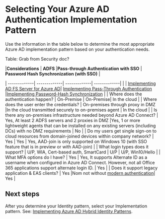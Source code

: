 # Selecting Your Azure AD Authentication Implementation Pattern

Use the information in the table below to determine the most appropriate Azure AD implementation pattern based on your authentication needs.

Table: Grab from Security doc?

|**Considerations** | **ADFS** |**Pass-through Authentication with SSO** | **Password Hash Synchronization (with SSO)** |

| -------------| -------------| -------------| -------------| 
| | [Implementing AD FS Server for Azure AD](2.2-Implementing-ADFS-Server-2016-for-Azure-AD.md)| 
[Implementing Pass-Through Authentication](2.3-Implementing-Pass-Through-Authentication.md) |[Implementing Password-Hash Synchronization](2.3-Implementing-Pass-Through-Authentication.md) | 
| Where does the authentication happen? | On-Premise | On-Premise| In the cloud |
| Where does the user enter the credentials?  | On-premises through proxy in DMZ  |In the cloud transmitted securely to on-premises agent | In the cloud |
| Is there any on-premises infrastructure needed beyond Azure AD Connect?   | Yes, At least 2 ADFS servers and 2 proxies in DMZ |Yes, 1 or more lightweight agents that can be installed on any existing servers (including DCs) with no DMZ requirements | No |
| Do my users get single sign-on to cloud resources from domain-joined devices within company network?  | Yes | Yes | Yes, AAD-join is only supported on Windows 10 (with SSO feature that is in preview or with AAD-join)   |
| What login types does it support? | U/P, WIA, Cert-based auth, SmartCard  | U/P  | U/P, Win10/Hello |
| What MFA options do I have? | Yes | Yes, It supports Alternate ID as a username when configured in Azure AD Connect. However, not all Office 365 applications support alternate login ID.  | Yes |
| Does it support legacy application & EAS clients? | Yes |Nom not without [modern authentication](https://support.office.com/en-us/article/using-office-365-modern-authentication-with-office-clients-776c0036-66fd-41cb-8928-5495c0f9168a)| Yes |



## Next steps

After you determine your Identity pattern, select your Implementation pattern. See: [Implementing Azure AD Hybrid Identity Patterns](2.0-Implementing-Azure-AD-Hybrid-Identity-Patterns.md).


